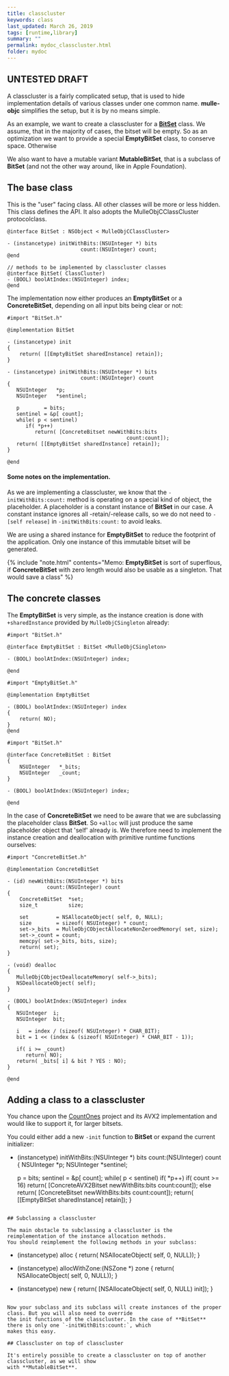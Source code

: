 ```yaml
---
title: classcluster
keywords: class
last_updated: March 26, 2019
tags: [runtime,library]
summary: ""
permalink: mydoc_classcluster.html
folder: mydoc
---
```



## UNTESTED DRAFT 

A classcluster is a fairly complicated setup, that is used to hide implementation details of various classes under one common name. **mulle-objc** simplifies the setup, but it is by no means simple. 

As an example, we want to create a classcluster for a [**BitSet**](https://en.wikipedia.org/wiki/Bitset) class.
We assume, that in the majority of cases, the bitset will be empty. So as an optimization we want to provide a special
**EmptyBitSet** class, to conserve space. Otherwise 

We also want to have a mutable variant **MutableBitSet**, that is a subclass of **BitSet** (and not the other way around,
like in Apple Foundation).


## The base class

This is the "user" facing class. All other classes will be more or less hidden. This class defines the API.
It also adopts the MulleObjCClassCluster protocolclass. 

```
@interface BitSet : NSObject < MulleObjCClassCluster>

- (instancetype) initWithBits:(NSUInteger *) bits
                        count:(NSUInteger) count;
@end

// methods to be implemented by classcluster classes
@interface BitSet( ClassCluster)
- (BOOL) boolAtIndex:(NSUInteger) index;
@end
```

The implementation now either produces an **EmptyBitSet** or a **ConcreteBitSet**, depending on all input
bits being clear or not:

```
#import "BitSet.h"

@implementation BitSet

- (instancetype) init
{
    return( [[EmptyBitSet sharedInstance] retain]);
}

- (instancetype) initWithBits:(NSUInteger *) bits
                        count:(NSUInteger) count
{
   NSUInteger   *p;
   NSUInteger   *sentinel;
  
   p        = bits;
   sentinel = &p[ count];
   while( p < sentinel)
      if( *p++)
         return( [ConcreteBitset newWithBits:bits
                                       count:count]);
   return( [[EmptyBitSet sharedInstance] retain]);
}

@end
```


#### Some notes on the implementation.

As we are implementing a classcluster, we know that the `-initWithBits:count:` method is operating on a special kind of
object, the placeholder. A placeholder is a constant instance of **BitSet** in our case. A constant instance ignores
all -retain/-release calls, so we do not need to `-[self release]` in `-initWithBits:count:` to avoid leaks.

We are using a shared instance for **EmptyBitSet** to reduce the footprint of the application. Only one instance of
this immutable bitset will be generated.

{% include "note.html" contents="Memo: **EmptyBitSet** is sort of superflous, if **ConcreteBitSet** with zero length would also be usable as a singleton. That would save a class" %}

## The concrete classes

The **EmptyBitSet** is very simple, as the instance creation is done with `+sharedInstance` provided
by `MulleObjCSingleton` already:


```
#import "BitSet.h"

@interface EmptyBitSet : BitSet <MulleObjCSingleton>

- (BOOL) boolAtIndex:(NSUInteger) index;

@end
```

```
#import "EmptyBitSet.h"

@implementation EmptyBitSet

- (BOOL) boolAtIndex:(NSUInteger) index
{
    return( NO);
}
@end
```

```
#import "BitSet.h"

@interface ConcreteBitSet : BitSet 
{
    NSUInteger   *_bits;
    NSUInteger   _count;
}

- (BOOL) boolAtIndex:(NSUInteger) index;

@end
```

In the case of **ConcreteBitSet** we need to be aware that we are subclassing the placeholder class **BitSet**. So 
`+alloc` will just produce the same placeholder object that 'self' already is. We therefore need to implement the 
instance creation and deallocation with primitive runtime functions ourselves:

```
#import "ConcreteBitSet.h"

@implementation ConcreteBitSet

- (id) newWithBits:(NSUInteger *) bits
             count:(NSUInteger) count
{
    ConcreteBitSet  *set;
    size_t          size;
    
    set         = NSAllocateObject( self, 0, NULL);
    size        = sizeof( NSUInteger) * count;
    set->_bits  = MulleObjCObjectAllocateNonZeroedMemory( set, size);
    set->_count = count;
    memcpy( set->_bits, bits, size);
    return( set);
}

- (void) dealloc
{
   MulleObjCObjectDeallocateMemory( self->_bits);
   NSDeallocateObject( self);
}

- (BOOL) boolAtIndex:(NSUInteger) index
{
   NSUInteger  i;
   NSUInteger  bit;
   
   i   = index / (sizeof( NSUInteger) * CHAR_BIT);
   bit = 1 << (index & (sizeof( NSUInteger) * CHAR_BIT - 1)); 
   
   if( i >= _count)
      return( NO);
   return( _bits[ i] & bit ? YES : NO);
}

@end
```

## Adding a class to a classcluster

You chance upon the [CountOnes](https://github.com/CountOnes/hamming_weight) project and its AVX2 implementation 
and would like to  support it, for larger bitsets.

You could either add a new `-init` function to **BitSet** or expand the current initializer:


- (instancetype) initWithBits:(NSUInteger *) bits
                        count:(NSUInteger) count
{
   NSUInteger   *p;
   NSUInteger   *sentinel;
  
   p        = bits;
   sentinel = &p[ count];
   while( p < sentinel)
      if( *p++)
         if( count >= 16)
             return( [ConcreteAVX2Bitset newWithBits:bits
                                               count:count]);
         else
             return( [ConcreteBitset newWithBits:bits
                                           count:count]);
   return( [[EmptyBitSet sharedInstance] retain]);
}
```

## Subclassing a classcluster

The main obstacle to subclassing a classcluster is the reimplementation of the instance allocation methods.
You should reimplement the following methods in your subclass:

```
+ (instancetype) alloc
{
   return( NSAllocateObject( self, 0, NULL));
}


+ (instancetype) allocWithZone:(NSZone *) zone
{
   return( NSAllocateObject( self, 0, NULL));
}


+ (instancetype) new
{
   return( [NSAllocateObject( self, 0, NULL) init]);
}
```

Now your subclass and its subclass will create instances of the proper class. But you will also need to override
the init functions of the classcluster. In the case of **BitSet** there is only one `-initWithBits:count:`, which 
makes this easy.

## Classcluster on top of classcluster

It's entirely possible to create a classcluster on top of another classcluster, as we will show
with **MutableBitSet**.


